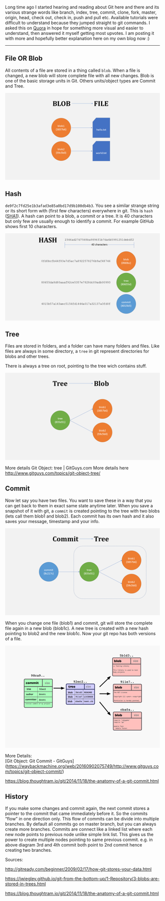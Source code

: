Long time ago I started hearing and reading about Git here and there and its various strange words like branch, index, tree, commit, clone, fork, master, origin, head, check out, check in, push and pull etc. Available tutorials were difficult to understand because they jumped straight to git commands. I asked this on [Quora](https://www.quora.com/How-do-you-explain-the-basics-of-Git-in-simple-words-What-does-branch-index-tree-commit-clone-fork-master-origin-head-check-out-check-in-etc-mean) in hope for something more visual and easier to understand, then answered it myself getting most upvotes. I am posting it with more and hopefully better explanation here on my own blog now :)



---

File OR Blob
------------

All contents of a file are stored in a thing called `blob`. When a file is changed, a new blob will store complete file with all new changes. Blob is one of the basic storage units in Git. Others units/object types are Commit and Tree.

![blob](../images/git/blob.png "A blob stores file contents")

Hash
----

`de9f2c7fd25e1b3afad3e85a0bd17d9b100db4b3`. You see a similar strange string or its short form with (first few characters) everywhere in git. This is `hash` ([SHA1](http://en.wikipedia.org/wiki/SHA1)). A hash can point to a blob, a commit or a tree. It is 40 characters but only few are usually enough to identify a commit. For example GitHub shows first 10 characters.

![hash](../images/git/hash.png "A Hash for each basic unit")

Tree
----

Files are stored in folders, and a folder can have many folders and files. Like files are always in some directory, a `tree` in git represent directories for blobs and other trees. 

There is always a tree on root, pointing to the tree wich contains stuff.

![tree](../images/git/tree.png "A tree stores blobs and trees")

More details Git Object: tree | GitGuys.com
More details here http://www.gitguys.com/topics/git-object-tree/

Commit
------

Now let say you have two files. You want to save these in a way that you can get back to them in exact same state anytime later. When you save a snapshot of it with git, a `commit` is created pointing to the tree with two blobs (lets call them blob1 and blob2). Each commit has its own hash and it also saves your message, timestamp and your info.

![commit](../images/git/commit1.png "A commit points to tree")

When you change one file (blob1) and commit, git will store the complete file again in a new blob (blob1c). A new tree is created with a new hash pointing to blob2 and the new blob1c. Now your git repo has both versions of a file.

![commit](../images/git/commit2.png "For each change there is a new blob and a new tree")

More Details:  
[Git Object: Git Commit - GitGuys]
(https://waybackmachine.org/web/20160902075749/http://www.gitguys.com/topics/git-object-commit/)

https://blog.thoughtram.io/git/2014/11/18/the-anatomy-of-a-git-commit.html

History
-------

If you make some changes and commit again, the next commit stores a pointer to the commit that came immediately before it. So the commits “flow” in one direction only. This flow of commits can be divide into multiple branches.
By default all commits go on master branch, but you can always create more branches. Commits are connect like a linked list where each new node points to previous node unlike simple link list. This gives us the power to create multiple nodes pointing to same previous commit. e.g. in above diagram 3rd and 4th commit both point to 2nd commit hence creating two branches.



Sources: 

http://gitready.com/beginner/2009/02/17/how-git-stores-your-data.html

https://jwiegley.github.io/git-from-the-bottom-up/1-Repository/3-blobs-are-stored-in-trees.html

https://blog.thoughtram.io/git/2014/11/18/the-anatomy-of-a-git-commit.html

